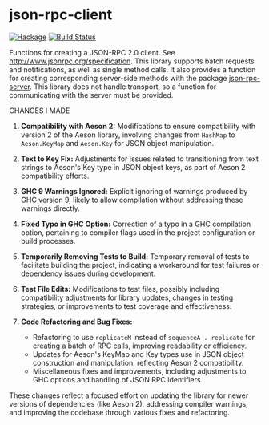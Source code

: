 json-rpc-client
===============
[![Hackage](https://img.shields.io/hackage/v/json-rpc-client.svg?style=flat)](https://hackage.haskell.org/package/json-rpc-client) [![Build Status](https://travis-ci.org/grayjay/json-rpc-client.svg?branch=master)](https://travis-ci.org/grayjay/json-rpc-client)


Functions for creating a JSON-RPC 2.0 client.  See
http://www.jsonrpc.org/specification. This library supports
batch requests and notifications, as well as single method
calls.  It also provides a function for creating corresponding
server-side methods with the package
[json-rpc-server](http://hackage.haskell.org/package/json-rpc-server).
This library does not handle transport, so a function for
communicating with the server must be provided.

CHANGES I MADE

1. **Compatibility with Aeson 2:** Modifications to ensure compatibility with version 2 of the Aeson library, involving changes from `HashMap` to `Aeson.KeyMap` and `Aeson.Key` for JSON object manipulation.

2. **Text to Key Fix:** Adjustments for issues related to transitioning from text strings to Aeson's Key type in JSON object keys, as part of Aeson 2 compatibility efforts.

3. **GHC 9 Warnings Ignored:** Explicit ignoring of warnings produced by GHC version 9, likely to allow compilation without addressing these warnings directly.

4. **Fixed Typo in GHC Option:** Correction of a typo in a GHC compilation option, pertaining to compiler flags used in the project configuration or build processes.

5. **Temporarily Removing Tests to Build:** Temporary removal of tests to facilitate building the project, indicating a workaround for test failures or dependency issues during development.

6. **Test File Edits:** Modifications to test files, possibly including compatibility adjustments for library updates, changes in testing strategies, or improvements to test coverage and effectiveness.

7. **Code Refactoring and Bug Fixes:**
   - Refactoring to use `replicateM` instead of `sequenceA . replicate` for creating a batch of RPC calls, improving readability or efficiency.
   - Updates for Aeson's KeyMap and Key types use in JSON object construction and manipulation, reflecting Aeson 2 compatibility.
   - Miscellaneous fixes and improvements, including adjustments to GHC options and handling of JSON RPC identifiers.

These changes reflect a focused effort on updating the library for newer versions of dependencies (like Aeson 2), addressing compiler warnings, and improving the codebase through various fixes and refactoring.

